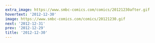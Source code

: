 ```yaml
---
extra_image: https://www.smbc-comics.com/comics/20121230after.gif
hovertext: '2012-12-30'
image: https://www.smbc-comics.com/comics/20121230.gif
next: '2012-12-31'
prev: '2012-12-29'
title: '2012-12-30'
---
```

